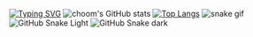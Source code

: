 [![Typing SVG](https://readme-typing-svg.herokuapp.com/?lines=New+to+coding;learning+batch+and+python)](https://git.io/typing-svg)
![choom's GitHub stats](https://github-readme-stats.vercel.app/api?username=choomhub&show_icons=true&theme=radical)
[![Top Langs](https://github-readme-stats.vercel.app/api/top-langs/?username=choomhub&layout=compact)](https://github.com/anuraghazra/github-readme-stats)
![snake gif](https://github.com/choomhub/choomhub/blob/output/github-contribution-grid-snake.gif)
![GitHub Snake Light](github-snake.svg#gh-light-mode-only)
![GitHub Snake dark](github-snake-dark.svg#gh-dark-mode-only)
